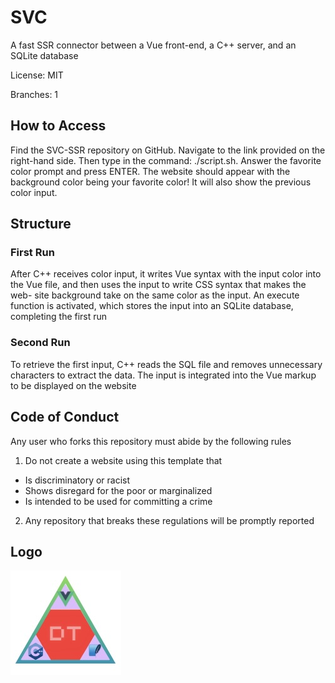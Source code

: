 # SVC
A fast SSR connector between a Vue front-end, a C++ server, and an SQLite database

License: MIT

Branches: 1

## How to Access

Find the SVC-SSR repository on GitHub. Navigate to the link provided on the right-hand side. Then type in the command: ./script.sh. Answer the favorite color prompt and press ENTER. The website should appear with the background color being your favorite color! It will also show the previous color input.

## Structure

### First Run

After C++ receives color input, it writes Vue syntax with the input color into the Vue file, and then uses the input to write CSS syntax that makes the web- site background take on the same color as the input. An execute function is activated, which stores the input into an SQLite database, completing the first run

### Second Run

To retrieve the first input, C++ reads the SQL file and removes unnecessary characters to extract the data. The input is integrated into the Vue markup to be displayed on the website

## Code of Conduct

Any user who forks this repository must abide by the following rules

1. Do not create a website using this template that
- Is discriminatory or racist
- Shows disregard for the poor or marginalized
- Is intended to be used for committing a crime

2. Any repository that breaks these regulations will be promptly reported

## Logo

![logo](SVC/SVC/public/logo.jpeg)

